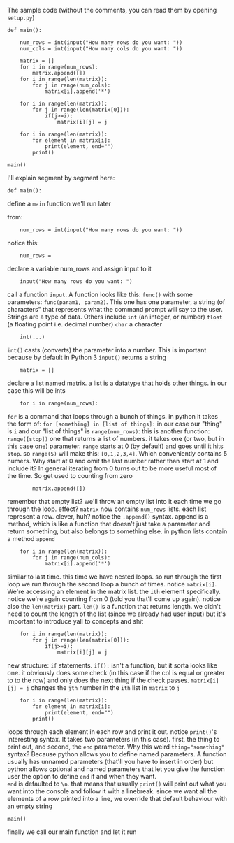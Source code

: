 The sample code (without the comments, you can read them by opening `setup.py`)
```
def main():

    num_rows = int(input("How many rows do you want: "))
    num_cols = int(input("How many cols do you want: "))

    matrix = []
    for i in range(num_rows):
        matrix.append([])
    for i in range(len(matrix)):
        for j in range(num_cols):
            matrix[i].append('*')

    for i in range(len(matrix)):
        for j in range(len(matrix[0])):
            if(j>=i):
                matrix[i][j] = j

    for i in range(len(matrix)):
        for element in matrix[i]:
            print(element, end="")
        print()
        
main()
```
I'll explain segment by segment here:
```
def main():
```
define a `main` function we'll run later

from:
```
    num_rows = int(input("How many rows do you want: "))
```
notice this:
```
    num_rows = 
```
declare a variable num_rows and assign input to it
```
    input("How many rows do you want: ")
```
call a function `input`. A function looks like this: `func()` with some
parameters: `func(param1, param2)`. This one has one parameter, a string (of
characters" that represents what the command prompt will say to the user.
Strings are a type of data. Others include `int` (an integer, or number)
`float` (a floating point i.e. decimal number) `char` a character
```
    int(...)
```
`int()` casts (converts) the parameter into a number. This is important because
by default in Python 3 `input()` returns a string    
```
    matrix = []
```
declare a list named matrix. a list is a datatype that holds other things. in
our case this will be ints
```
    for i in range(num_rows):
```
`for` is a command that loops through a bunch of things. in python it takes the
form of: `for [something] in [list of things]:` in our case our "thing" is `i`
and our "list of things" is `range(num_rows)`: this is another function:
`range([stop])` one that returns a list of numbers. it takes one (or two, but
in this case one) parameter. `range` starts at 0 (by default) and goes until it
hits `stop`. so `range(5)` will make this: `[0,1,2,3,4]`. Which conveniently
contains 5 numers. Why start at 0 and omit the last number rather than start at
1 and include it? In general iterating from 0 turns out to be more useful most
of the time. So get used to counting from zero
```
        matrix.append([])
```
remember that empty list? we'll throw an empty list into it each time we go
through the loop. effect? `matrix` now contains `num_rows` lists. each list
represent a row. clever, huh? notice the `.append()` syntax. append is a
method, which is like a function that doesn't just take a parameter and return
something, but also belongs to something else. in python lists contain a method
`append` 
```
    for i in range(len(matrix)):
        for j in range(num_cols):
            matrix[i].append('*')
```
similar to last time. this time we have nested loops. so run through the first
loop we run through the second loop a bunch of times. notice `matrix[i]`. We're
accessing an element in the matrix list. the `ith` element specifically. notice
we're again counting from 0 (told you that'll come up again). notice also the
`len(matrix)` part. `len()` is a function that returns length. we didn't need
to count the length of the list (since we already had user input) but it's
important to introduce yall to concepts and shit
```
    for i in range(len(matrix)):
        for j in range(len(matrix[0])):
            if(j>=i):
                matrix[i][j] = j
```
new structure: `if` statements. `if():` isn't a function, but it sorta looks
like one. it obviously does some check (in this case if the col is equal or
greater to to the row) and only does the next thing if the check passes.
`matrix[i][j] = j` changes the `jth` number in the `ith` list in `matrix` to
`j`
```
    for i in range(len(matrix)):
        for element in matrix[i]:
            print(element, end="")
        print()
```
loops through each element in each row and print it out. notice `print()`'s
interesting syntax. It takes two parameters (in this case). first, the thing to
print out, and second, the `end` parameter. Why this weird `thing="something"`
syntax? Because python allows you to define named parameters. A function
usually has unnamed parameters (that'll you have to insert in order) but python
allows optional and named parameters that let you give the function user the
option to define `end` if and when they want.  
`end` is defaulted to `\n`. that means that usually `print()` will print out
what you want into the console and follow it with a linebreak. since we want
all the elements of a row printed into a line, we override that default
behaviour with an empty string
```
main()
```
finally we call our main function and let it run
